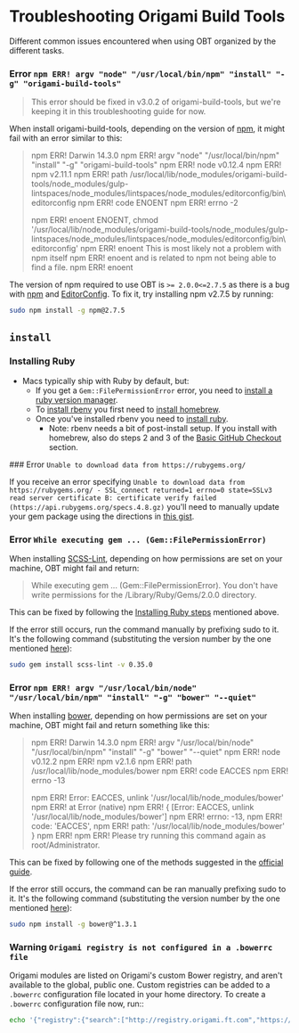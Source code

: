 # Troubleshooting Origami Build Tools

Different common issues encountered when using OBT organized by the different tasks.

### Error `npm ERR! argv "node" "/usr/local/bin/npm" "install" "-g" "origami-build-tools"`

> This error should be fixed in v3.0.2 of origami-build-tools, but we're keeping it in this troubleshooting guide for now.

When install origami-build-tools, depending on the version of [npm](https://github.com/npm/npm), it might fail with an error similar to this:

>npm ERR! Darwin 14.3.0
>npm ERR! argv "node" "/usr/local/bin/npm" "install" "-g" "origami-build-tools"
>npm ERR! node v0.12.4
>npm ERR! npm  v2.11.1
>npm ERR! path /usr/local/lib/node_modules/origami-build-tools/node_modules/gulp-lintspaces/node_modules/lintspaces/node_modules/editorconfig/bin\editorconfig
>npm ERR! code ENOENT
>npm ERR! errno -2
>
>npm ERR! enoent ENOENT, chmod '/usr/local/lib/node_modules/origami-build-tools/node_modules/gulp-lintspaces/node_modules/lintspaces/node_modules/editorconfig/bin\editorconfig'
>npm ERR! enoent This is most likely not a problem with npm itself
>npm ERR! enoent and is related to npm not being able to find a file.
>npm ERR! enoent

The version of npm required to use OBT is `>= 2.0.0<=2.7.5` as there is a bug with [npm](https://github.com/npm/npm) and [EditorConfig](https://github.com/editorconfig/editorconfig-core-js). To fix it, try installing npm v2.7.5 by running:

```bash
sudo npm install -g npm@2.7.5
```

## `install`

### Installing Ruby

* Macs typically ship with Ruby by default, but:
	- If you get a `Gem::FilePermissionError` error, you need to [install a ruby version manager](http://stackoverflow.com/questions/19579392/installing-gem-fails-with-permissions-error).
	- To [install rbenv](https://github.com/sstephenson/rbenv#homebrew-on-mac-os-x) you first need to [install homebrew](http://brew.sh/).
	- Once you've installed rbenv you need to [install ruby](https://github.com/sstephenson/rbenv/#installing-ruby-versions).
		- Note: rbenv needs a bit of post-install setup. If you install with homebrew, also do steps 2 and 3 of the [Basic GitHub Checkout](https://github.com/sstephenson/rbenv/#basic-github-checkout) section.

### Error `Unable to download data from https://rubygems.org/`

If you receive an error specifying `Unable to download data from https://rubygems.org/ - SSL_connect returned=1 errno=0 state=SSLv3 read server certificate B: certificate verify failed (https://api.rubygems.org/specs.4.8.gz)` you'll need to manually update your gem package using the directions in [this gist](https://gist.github.com/luislavena/f064211759ee0f806c88).

### Error `While executing gem ... (Gem::FilePermissionError)`

When installing [SCSS-Lint](https://github.com/causes/scss-lint), depending on how permissions are set on your machine, OBT might fail and return:

>While executing gem ... (Gem::FilePermissionError).
>You don't have write permissions for the /Library/Ruby/Gems/2.0.0 directory.

This can be fixed by following the [Installing Ruby steps](#installing-ruby) mentioned above.

If the error still occurs, run the command manually by prefixing sudo to it. It's the following command (substituting the version number by the one mentioned [here](https://github.com/Financial-Times/origami-build-tools/#install)):

```bash
sudo gem install scss-lint -v 0.35.0
```

### Error `npm ERR! argv "/usr/local/bin/node" "/usr/local/bin/npm" "install" "-g" "bower" "--quiet"`

When installing [bower](https://bower.io), depending on how permissions are set on your machine, OBT might fail and return something like this:

>npm ERR! Darwin 14.3.0
>npm ERR! argv "/usr/local/bin/node" "/usr/local/bin/npm" "install" "-g" "bower" "--quiet"
>npm ERR! node v0.12.2
>npm ERR! npm  v2.1.6
>npm ERR! path /usr/local/lib/node_modules/bower
>npm ERR! code EACCES
>npm ERR! errno -13
>
>npm ERR! Error: EACCES, unlink '/usr/local/lib/node_modules/bower'
>npm ERR!     at Error (native)
>npm ERR!  { [Error: EACCES, unlink '/usr/local/lib/node_modules/bower']
>npm ERR!   errno: -13,
>npm ERR!   code: 'EACCES',
>npm ERR!   path: '/usr/local/lib/node_modules/bower' }
>npm ERR!
>npm ERR! Please try running this command again as root/Administrator.

This can be fixed by following one of the methods suggested in the [official guide](https://docs.npmjs.com/getting-started/fixing-npm-permissions).

If the error still occurs, the command can be ran manually prefixing sudo to it. It's the following command (substituting the version number by the one mentioned [here](https://github.com/Financial-Times/origami-build-tools/#install)):

```bash
sudo npm install -g bower@^1.3.1
```

### Warning `Origami registry is not configured in a .bowerrc file`

Origami modules are listed on Origami's custom Bower registry, and aren't available to the global, public one. Custom registries can be added to a `.bowerrc` configuration file located in your home directory. To create a `.bowerrc` configuration file now, run::

```bash
echo '{"registry":{"search":["http://registry.origami.ft.com","https://bower.herokuapp.com"]}}' > ~/.bowerrc
```
